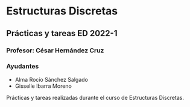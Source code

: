 Estructuras Discretas
=========================================

Prácticas y tareas ED 2022-1
-------------------------------------------

### Profesor: César Hernández Cruz

### Ayudantes

* Alma Rocío Sánchez Salgado
* Gisselle Ibarra Moreno

Prácticas y tareas realizadas durante el curso de Estructuras Discretas.
